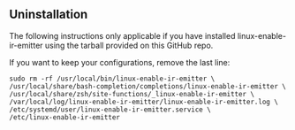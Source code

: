 ## Uninstallation
The following instructions only applicable if you have installed linux-enable-ir-emitter using the tarball provided on this GitHub repo.

If you want to keep your configurations, remove the last line:
```
sudo rm -rf /usr/local/bin/linux-enable-ir-emitter \
/usr/local/share/bash-completion/completions/linux-enable-ir-emitter \
/usr/local/share/zsh/site-functions/_linux-enable-ir-emitter \
/var/local/log/linux-enable-ir-emitter/linux-enable-ir-emitter.log \
/etc/systemd/user/linux-enable-ir-emitter.service \
/etc/linux-enable-ir-emitter
```
